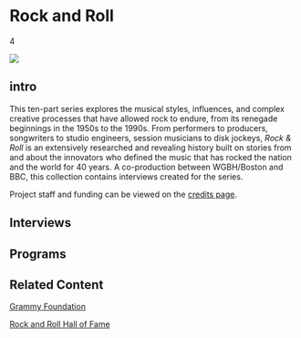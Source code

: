 # Rock and Roll

4

![](https://s3.amazonaws.com/openvault.wgbh.org/special_collections/rock_roll/rock_roll.png)

## intro

This ten-part series explores the musical styles, influences, and complex 
creative processes that have allowed rock to endure, from its renegade 
beginnings in the 1950s to the 1990s. From performers to producers, songwriters 
to studio engineers, session musicians to disk jockeys, *Rock & Roll* is an 
extensively researched and revealing history built on stories from and about 
the innovators who defined the music that has rocked the nation and the world 
for 40 years. A co-production between WGBH/Boston and BBC, this collection 
contains interviews created for the series.

Project staff and funding can be viewed on the [credits page](/credits/credits-rock-and-roll).

## Interviews

[](http://localhost:3000/catalog?f[special_collection_tags][]=rock_interview)

## Programs

[](http://localhost:3000/catalog?f[special_collection_tags][]=rock_program)

## Related Content

[Grammy Foundation](https://www.grammy.org/grammy-foundation)

[Rock and Roll Hall of Fame](http://rockhall.com/)
